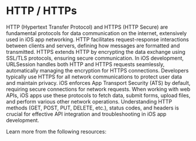 # HTTP / HTTPs

HTTP (Hypertext Transfer Protocol) and HTTPS (HTTP Secure) are fundamental protocols for data communication on the internet, extensively used in iOS app networking. HTTP facilitates request-response interactions between clients and servers, defining how messages are formatted and transmitted. HTTPS extends HTTP by encrypting the data exchange using SSL/TLS protocols, ensuring secure communication. In iOS development, URLSession handles both HTTP and HTTPS requests seamlessly, automatically managing the encryption for HTTPS connections. Developers typically use HTTPS for all network communications to protect user data and maintain privacy. iOS enforces App Transport Security (ATS) by default, requiring secure connections for network requests. When working with web APIs, iOS apps use these protocols to fetch data, submit forms, upload files, and perform various other network operations. Understanding HTTP methods (GET, POST, PUT, DELETE, etc.), status codes, and headers is crucial for effective API integration and troubleshooting in iOS app development.

Learn more from the following resources:

